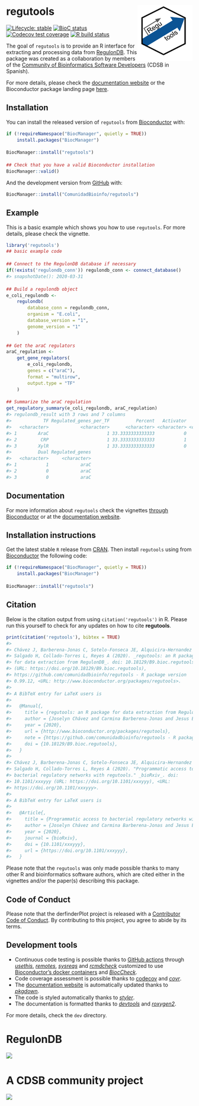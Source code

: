 
<!-- README.md is generated from README.Rmd. Please edit that file -->

# regutools <img src="man/figures/logo.png" align="right" width="150px"/>

<!-- badges: start -->

[![Lifecycle:
stable](https://img.shields.io/badge/lifecycle-stable-brightgreen.svg)](https://www.tidyverse.org/lifecycle/#stable)
[![BioC
status](http://www.bioconductor.org/shields/build/release/bioc/regutools.svg)](https://bioconductor.org/checkResults/release/bioc-LATEST/regutools)
[![Codecov test
coverage](https://codecov.io/gh/ComunidadBioInfo/regutools/branch/master/graph/badge.svg)](https://codecov.io/gh/ComunidadBioInfo/regutools?branch=master)
[![R build
status](https://github.com/ComunidadBioInfo/regutools/workflows/R-CMD-check-bioc/badge.svg)](https://github.com/ComunidadBioInfo/regutools/actions)
<!-- badges: end -->

The goal of `regutools` is to provide an R interface for extracting and
processing data from [RegulonDB](http://regulondb.ccg.unam.mx/). This
package was created as a collaboration by members of the [Community of
Bioinformatics Software Developers](https://comunidadbioinfo.github.io/)
(CDSB in Spanish).

For more details, please check the [documentation
website](http://comunidadbioinfo.github.io/regutools) or the
Bioconductor package landing page
[here](https://bioconductor.org/packages/regutools).

## Installation

You can install the released version of `regutools` from
[Bioconductor](http://bioconductor.org/) with:

``` r
if (!requireNamespace("BiocManager", quietly = TRUE))
    install.packages("BiocManager")

BiocManager::install("regutools")

## Check that you have a valid Bioconductor installation
BiocManager::valid()
```

And the development version from [GitHub](https://github.com/) with:

``` r
BiocManager::install("ComunidadBioinfo/regutools")
```

## Example

This is a basic example which shows you how to use `regutools`. For more
details, please check the vignette.

``` r
library('regutools')
## basic example code

## Connect to the RegulonDB database if necessary
if(!exists('regulondb_conn')) regulondb_conn <- connect_database()
#> snapshotDate(): 2020-03-31

## Build a regulondb object
e_coli_regulondb <-
    regulondb(
        database_conn = regulondb_conn,
        organism = "E.coli",
        database_version = "1",
        genome_version = "1"
    )

## Get the araC regulators
araC_regulation <-
    get_gene_regulators(
        e_coli_regulondb,
        genes = c("araC"),
        format = "multirow",
        output.type = "TF"
    )

## Summarize the araC regulation
get_regulatory_summary(e_coli_regulondb, araC_regulation)
#> regulondb_result with 3 rows and 7 columns
#>            TF Regulated_genes_per_TF          Percent   Activator   Repressor
#>   <character>            <character>      <character> <character> <character>
#> 1        AraC                      1 33.3333333333333           0           0
#> 2         CRP                      1 33.3333333333333           1           0
#> 3        XylR                      1 33.3333333333333           0           1
#>          Dual Regulated_genes
#>   <character>     <character>
#> 1           1            araC
#> 2           0            araC
#> 3           0            araC
```

## Documentation

For more information about `regutools` check the vignettes [through
Bioconductor](http://bioconductor.org/packages/regutools) or at the
[documentation website](http://comunidadbioinfo.github.io/regutools).

## Installation instructions

Get the latest stable `R` release from
[CRAN](http://cran.r-project.org/). Then install `regutools` using from
[Bioconductor](http://bioconductor.org/) the following code:

``` r
if (!requireNamespace("BiocManager", quietly = TRUE))
    install.packages("BiocManager")

BiocManager::install("regutools")
```

## Citation

Below is the citation output from using `citation('regutools')` in R.
Please run this yourself to check for any updates on how to cite
**regutools**.

``` r
print(citation('regutools'), bibtex = TRUE)
#> 
#> Chávez J, Barberena-Jonas C, Sotelo-Fonseca JE, Alquicira-Hernandez J,
#> Salgado H, Collado-Torres L, Reyes A (2020). _regutools: an R package
#> for data extraction from RegulonDB_. doi: 10.18129/B9.bioc.regutools
#> (URL: https://doi.org/10.18129/B9.bioc.regutools),
#> https://github.com/comunidadbioinfo/regutools - R package version
#> 0.99.12, <URL: http://www.bioconductor.org/packages/regutools>.
#> 
#> A BibTeX entry for LaTeX users is
#> 
#>   @Manual{,
#>     title = {regutools: an R package for data extraction from RegulonDB},
#>     author = {Joselyn Chávez and Carmina Barberena-Jonas and Jesus Emiliano Sotelo-Fonseca and Jose Alquicira-Hernandez and Heladia Salgado and Leonardo Collado-Torres and Alejandro Reyes},
#>     year = {2020},
#>     url = {http://www.bioconductor.org/packages/regutools},
#>     note = {https://github.com/comunidadbioinfo/regutools - R package version 0.99.12},
#>     doi = {10.18129/B9.bioc.regutools},
#>   }
#> 
#> Chávez J, Barberena-Jonas C, Sotelo-Fonseca JE, Alquicira-Hernandez J,
#> Salgado H, Collado-Torres L, Reyes A (2020). "Programmatic access to
#> bacterial regulatory networks with regutools." _bioRxiv_. doi:
#> 10.1101/xxxyyy (URL: https://doi.org/10.1101/xxxyyy), <URL:
#> https://doi.org/10.1101/xxxyyy>.
#> 
#> A BibTeX entry for LaTeX users is
#> 
#>   @Article{,
#>     title = {Programmatic access to bacterial regulatory networks with regutools},
#>     author = {Joselyn Chávez and Carmina Barberena-Jonas and Jesus Emiliano Sotelo-Fonseca and Jose Alquicira-Hernandez and Heladia Salgado and Leonardo Collado-Torres and Alejandro Reyes},
#>     year = {2020},
#>     journal = {bioRxiv},
#>     doi = {10.1101/xxxyyy},
#>     url = {https://doi.org/10.1101/xxxyyy},
#>   }
```

Please note that the `regutools` was only made possible thanks to many
other R and bioinformatics software authors, which are cited either in
the vignettes and/or the paper(s) describing this package.

## Code of Conduct

Please note that the derfinderPlot project is released with a
[Contributor Code of
Conduct](https://contributor-covenant.org/version/2/0/CODE_OF_CONDUCT.html).
By contributing to this project, you agree to abide by its terms.

## Development tools

  - Continuous code testing is possible thanks to [GitHub
    actions](https://www.tidyverse.org/blog/2020/04/usethis-1-6-0/)
    through *[usethis](https://CRAN.R-project.org/package=usethis)*,
    *[remotes](https://CRAN.R-project.org/package=remotes)*,
    *[sysreqs](https://github.com/r-hub/sysreqs)* and
    *[rcmdcheck](https://CRAN.R-project.org/package=rcmdcheck)*
    customized to use [Bioconductor’s docker
    containers](https://www.bioconductor.org/help/docker/) and
    *[BiocCheck](https://bioconductor.org/packages/3.11/BiocCheck)*.
  - Code coverage assessment is possible thanks to
    [codecov](https://codecov.io/gh) and
    *[covr](https://CRAN.R-project.org/package=covr)*.
  - The [documentation
    website](http://comunidadbioinfo.github.io/regutools) is
    automatically updated thanks to
    *[pkgdown](https://CRAN.R-project.org/package=pkgdown)*.
  - The code is styled automatically thanks to
    *[styler](https://CRAN.R-project.org/package=styler)*.
  - The documentation is formatted thanks to
    *[devtools](https://CRAN.R-project.org/package=devtools)* and
    *[roxygen2](https://CRAN.R-project.org/package=roxygen2)*.

For more details, check the `dev` directory.

# RegulonDB

<a href="http://regulondb.ccg.unam.mx/"><img src="http://regulondb.ccg.unam.mx/img/logo.jpg"></a>

# A CDSB community project

<a href="https://comunidadbioinfo.github.io/"><img src="https://comunidadbioinfo.github.io/img/Logo_texto-768x107.png"></a>
